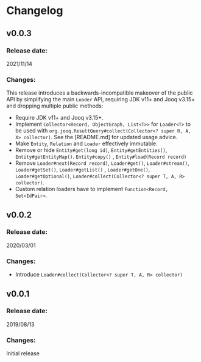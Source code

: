 # Changelog

## v0.0.3

### Release date:

2021/11/14

### Changes:

This release introduces a backwards-incompatible makeover of the public API by simplifying the main `Loader` API,
requiring JDK v11+ and Jooq v3.15+ and dropping multiple public methods:

- Require JDK v11+ and Jooq v3.15+.
- Implement `Collector<Record, ObjectGraph, List<T>>` for `Loader<T>` to be used
  with `org.jooq.ResultQuery#collect(Collector<? super R, A, X> collector)`. See the [README.md] for updated usage
  advice.
- Make `Entity`, `Relation` and `Loader` effectively immutable.
- Remove or hide `Entity#get(long id)`, `Entity#getEntities()`, `Entity#getEntityMap()`. `Entity#copy()`
  , `Entity#load(Record record)`
- Remove `Loader#next(Record record)`, `Loader#get()`, `Loader#stream()`, `Loader#getSet()`, `Loader#getList()`
  , `Loader#getOne()`, `Loader#getOptional()`, `Loader#collect(Collector<? super T, A, R> collector)`.
- Custom relation loaders have to implement `Function<Record, Set<IdPair>`.

## v0.0.2

### Release date:

2020/03/01

### Changes:

- Introduce `Loader#collect(Collector<? super T, A, R> collector)`

## v0.0.1

### Release date:

2019/08/13

### Changes:

Initial release
